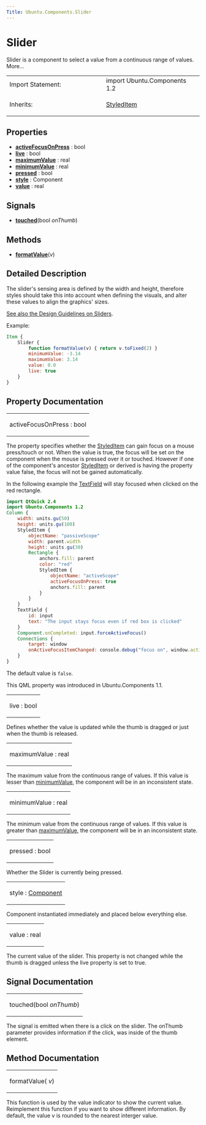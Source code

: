 ```yaml
---
Title: Ubuntu.Components.Slider
---
```

        
Slider
======

<span class="subtitle"></span>
Slider is a component to select a value from a continuous range of values. More...

<table>
<colgroup>
<col width="50%" />
<col width="50%" />
</colgroup>
<tbody>
<tr class="odd">
<td>Import Statement:</td>
<td>import Ubuntu.Components 1.2</td>
</tr>
<tr class="even">
<td>Inherits:</td>
<td><p><a href="Ubuntu.Components.StyledItem.md">StyledItem</a></p></td>
</tr>
</tbody>
</table>

<span id="properties"></span>
Properties
----------

-   ****[activeFocusOnPress](#activeFocusOnPress-prop)**** : bool
-   ****[live](#live-prop)**** : bool
-   ****[maximumValue](#maximumValue-prop)**** : real
-   ****[minimumValue](#minimumValue-prop)**** : real
-   ****[pressed](#pressed-prop)**** : bool
-   ****[style](#style-prop)**** : Component
-   ****[value](#value-prop)**** : real

<span id="signals"></span>
Signals
-------

-   ****[touched](#touched-signal)****(bool *onThumb*)

<span id="methods"></span>
Methods
-------

-   ****[formatValue](#formatValue-method)****(*v*)

<span id="details"></span>
Detailed Description
--------------------

The slider's sensing area is defined by the width and height, therefore styles should take this into account when defining the visuals, and alter these values to align the graphics' sizes.

[See also the Design Guidelines on Sliders](https://design.ubuntu.com/apps/building-blocks/selection#slider).

Example:

``` qml
Item {
    Slider {
        function formatValue(v) { return v.toFixed(2) }
        minimumValue: -3.14
        maximumValue: 3.14
        value: 0.0
        live: true
    }
}
```

Property Documentation
----------------------

<table>
<colgroup>
<col width="100%" />
</colgroup>
<tbody>
<tr class="odd">
<td><p><span id="activeFocusOnPress-prop"></span><span class="name">activeFocusOnPress</span> : <span class="type">bool</span></p></td>
</tr>
</tbody>
</table>

The property specifies whether the [StyledItem](../Ubuntu.Components.StyledItem.md) can gain focus on a mouse press/touch or not. When the value is true, the focus will be set on the component when the mouse is pressed over it or touched. However if one of the component's ancestor [StyledItem](../Ubuntu.Components.StyledItem.md) or derived is having the property value false, the focus will not be gained automatically.

In the following example the [TextField](../Ubuntu.Components.TextField.md) will stay focused when clicked on the red rectangle.

``` qml
import QtQuick 2.4
import Ubuntu.Components 1.2
Column {
    width: units.gu(50)
    height: units.gu(100)
    StyledItem {
        objectName: "passiveScope"
        width: parent.width
        height: units.gu(30)
        Rectangle {
            anchors.fill: parent
            color: "red"
            StyledItem {
                objectName: "activeScope"
                activeFocusOnPress: true
                anchors.fill: parent
            }
        }
    }
    TextField {
        id: input
        text: "The input stays focus even if red box is clicked"
    }
    Component.onCompleted: input.forceActiveFocus()
    Connections {
        target: window
        onActiveFocusItemChanged: console.debug("focus on", window.activeFocusItem)
    }
}
```

The default value is `false`.

This QML property was introduced in Ubuntu.Components 1.1.

<table>
<colgroup>
<col width="100%" />
</colgroup>
<tbody>
<tr class="odd">
<td><p><span id="live-prop"></span><span class="name">live</span> : <span class="type">bool</span></p></td>
</tr>
</tbody>
</table>

Defines whether the value is updated while the thumb is dragged or just when the thumb is released.

<table>
<colgroup>
<col width="100%" />
</colgroup>
<tbody>
<tr class="odd">
<td><p><span id="maximumValue-prop"></span><span class="name">maximumValue</span> : <span class="type">real</span></p></td>
</tr>
</tbody>
</table>

The maximum value from the continuous range of values. If this value is lesser than [minimumValue](#minimumValue-prop), the component will be in an inconsistent state.

<table>
<colgroup>
<col width="100%" />
</colgroup>
<tbody>
<tr class="odd">
<td><p><span id="minimumValue-prop"></span><span class="name">minimumValue</span> : <span class="type">real</span></p></td>
</tr>
</tbody>
</table>

The minimum value from the continuous range of values. If this value is greater than [maximumValue](#maximumValue-prop), the component will be in an inconsistent state.

<table>
<colgroup>
<col width="100%" />
</colgroup>
<tbody>
<tr class="odd">
<td><p><span id="pressed-prop"></span><span class="name">pressed</span> : <span class="type">bool</span></p></td>
</tr>
</tbody>
</table>

Whether the Slider is currently being pressed.

<table>
<colgroup>
<col width="100%" />
</colgroup>
<tbody>
<tr class="odd">
<td><p><span id="style-prop"></span><span class="name">style</span> : <span class="type"><a href="../sdk-14.10/QtQml.Component.md">Component</a></span></p></td>
</tr>
</tbody>
</table>

Component instantiated immediately and placed below everything else.

<table>
<colgroup>
<col width="100%" />
</colgroup>
<tbody>
<tr class="odd">
<td><p><span id="value-prop"></span><span class="name">value</span> : <span class="type">real</span></p></td>
</tr>
</tbody>
</table>

The current value of the slider. This property is not changed while the thumb is dragged unless the live property is set to true.

Signal Documentation
--------------------

<table>
<colgroup>
<col width="100%" />
</colgroup>
<tbody>
<tr class="odd">
<td><p><span id="touched-signal"></span><span class="name">touched</span>(<span class="type">bool</span> <em>onThumb</em>)</p></td>
</tr>
</tbody>
</table>

The signal is emitted when there is a click on the slider. The onThumb parameter provides information if the click, was inside of the thumb element.

Method Documentation
--------------------

<table>
<colgroup>
<col width="100%" />
</colgroup>
<tbody>
<tr class="odd">
<td><p><span id="formatValue-method"></span><span class="name">formatValue</span>( <em>v</em>)</p></td>
</tr>
</tbody>
</table>

This function is used by the value indicator to show the current value. Reimplement this function if you want to show different information. By default, the value v is rounded to the nearest interger value.

